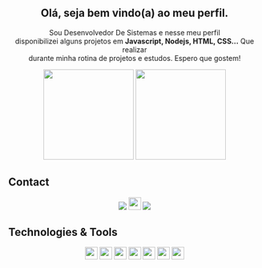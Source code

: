 <span align="center">

##  Olá, seja bem vindo(a) ao meu  perfil. 
  
<p align="center">
  Sou Desenvolvedor De Sistemas e nesse meu perfil <br> 
    disponibilizei alguns projetos em <strong>Javascript, Nodejs, HTML, CSS...</strong> Que realizar<br> 
    durante minha rotina de projetos e estudos. Espero que gostem!
</p>
  
</span>

<p align="center">
    <img height="180em" src="https://github-readme-stats.vercel.app/api?username=theodoro01&theme=blue-green"/>
    <img height="180em" src="https://github-readme-stats.vercel.app/api/top-langs/?username=theodoro01&theme=blue-green"/>
</p>
  




## Contact
<p align="center">
  
<a href="https://api.whatsapp.com/send?phone=5511982345400" alt="Whatsapp">
<img src="https://img.shields.io/badge/WhatsApp-25D366?style=for-the-badge&logo=whatsapp&logoColor=white"></a>
<a href="https://t.me/Theodoro01" alt="Telegram">
<img src="https://img.shields.io/badge/Telegram-2CA5E0?style=for-the-badge&logo=telegram&logoColor=white" height="25"></a>
<a href="https://www.linkedin.com/in/theodoro-vieira-9a1b10232" alt="Linkedin">
<img src="https://img.shields.io/badge/-Linkedin-0e76a8?style=for-the-badge&logo=Linkedin&logoColor=white&link=https://www.linkedin.com/in/theodoro-vieira-9a1b10232"/></a>

## Technologies & Tools

<p align="center">
        <img src="https://img.shields.io/badge/JavaScript-F7DF1E?style=for-the-badge&logo=javascript&logoColor=black" height="25">
        <img src="https://img.shields.io/badge/Node.js-43853D?style=for-the-badge&logo=node.js&logoColor=white" height="25">
        <img src="https://img.shields.io/badge/Bootstrap-563D7C?style=for-the-badge&logo=bootstrap&logoColor=white" height="25">
        <img src="https://img.shields.io/badge/MySQL-00000F?style=for-the-badge&logo=mysql&logoColor=white" height="25">
        <img src="https://img.shields.io/badge/Express.js-404D59?style=for-the-badge" height="25">
        <img src="https://img.shields.io/badge/HTML-239120?style=for-the-badge&logo=html5&logoColor=white" height="25">
        <img src="https://img.shields.io/badge/CSS-239120?&style=for-the-badge&logo=css3&logoColor=white" height="25">
</p>
